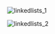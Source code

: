 
![linkedlists_1](https://github.com/user-attachments/assets/323a7839-68a7-4f14-b2b0-21c736164a0e)

![linkedlists_2](https://github.com/user-attachments/assets/bf883202-3c43-4d54-bcf5-eec369b232ed)
